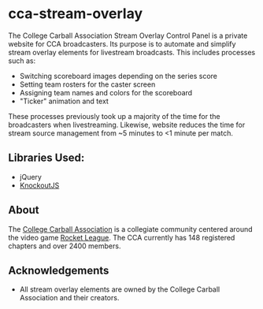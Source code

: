 # cca-stream-overlay

The College Carball Association Stream Overlay Control Panel is a private website for CCA broadcasters. Its purpose is to automate and simplify stream overlay elements for livestream broadcasts. This includes processes such as:
  - Switching scoreboard images depending on the series score
  - Setting team rosters for the caster screen
  - Assigning team names and colors for the scoreboard
  - "Ticker" animation and text

These processes previously took up a majority of the time for the broadcasters when livestreaming. Likewise, website reduces the time for stream source management from ~5 minutes to <1 minute per match.

## Libraries Used:
  - jQuery
  - [KnockoutJS](https://knockoutjs.com/)
  
## About
The [College Carball Association](http://collegecarball.net/) is a collegiate community centered around the video game [Rocket League](https://www.rocketleague.com/). The CCA currently has 148 registered chapters and over 2400 members. 
  
## Acknowledgements
 - All stream overlay elements are owned by the College Carball Association and their creators.
